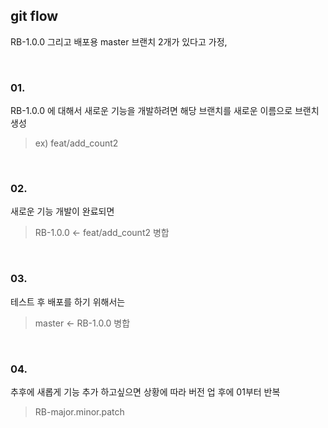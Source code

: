 ## git flow
RB-1.0.0 그리고 배포용 master 브랜치 2개가 있다고 가정,

<br>

### 01.

RB-1.0.0 에 대해서 새로운 기능을 개발하려면
해당 브랜치를 새로운 이름으로 브랜치 생성 
> ex) feat/add_count2

<br>

### 02. 

새로운 기능 개발이 완료되면 
<br>
> RB-1.0.0 <- feat/add_count2 병합

<br>

### 03.

테스트 후 배포를 하기 위해서는 
> master <- RB-1.0.0 병합

<br>

### 04. 
추후에 새롭게 기능 추가 하고싶으면 상황에 따라 버전 업 후에 01부터 반복
> RB-major.minor.patch 
